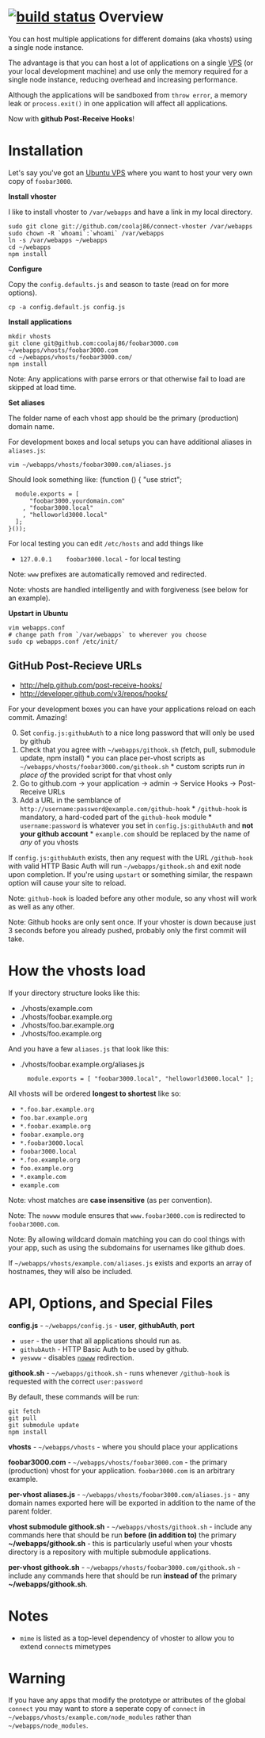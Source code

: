 [![build status](https://secure.travis-ci.org/coolaj86/connect-vhoster.png)](http://travis-ci.org/coolaj86/connect-vhoster)
Overview
===

You can host multiple applications for different domains (aka vhosts) using a single node instance.

The advantage is that you can host a lot of applications on a single [VPS](http://www.thrustvps.com/vps/advancedvps/) (or your local development machine) and use only the memory required for a single node instance, reducing overhead and increasing performance.

Although the applications will be sandboxed from `throw error`, a memory leak or `process.exit()` in one application will affect all applications.

Now with **github Post-Receive Hooks**!

Installation
===

Let's say you've got an [Ubuntu VPS](http://www.thrustvps.com/vps/advancedvps/) where you want to host your very own copy of `foobar3000`.

**Install vhoster**

I like to install vhoster to `/var/webapps` and have a link in my local directory.

    sudo git clone git://github.com/coolaj86/connect-vhoster /var/webapps
    sudo chown -R `whoami`:`whoami` /var/webapps
    ln -s /var/webapps ~/webapps
    cd ~/webapps
    npm install

**Configure**

Copy the `config.defaults.js` and season to taste (read on for more options).

    cp -a config.default.js config.js

**Install applications**

    mkdir vhosts
    git clone git@github.com:coolaj86/foobar3000.com ~/webapps/vhosts/foobar3000.com
    cd ~/webapps/vhosts/foobar3000.com/
    npm install

Note: Any applications with parse errors or that otherwise fail to load are skipped at load time.

**Set aliases**

The folder name of each vhost app should be the primary (production) domain name.

For development boxes and local setups you can have additional aliases in `aliases.js`:

    vim ~/webapps/vhosts/foobar3000.com/aliases.js

Should look something like:
    (function () {
      "use strict";

      module.exports = [
          "foobar3000.yourdomain.com"
        , "foobar3000.local"
        , "helloworld3000.local"
      ];
    }());

For local testing you can edit `/etc/hosts` and add things like

  * `127.0.0.1    foobar3000.local` - for local testing

Note: `www` prefixes are automatically removed and redirected.

Note: vhosts are handled intelligently and with forgiveness (see below for an example).

**Upstart in Ubuntu**

    vim webapps.conf
    # change path from `/var/webapps` to wherever you choose
    sudo cp webapps.conf /etc/init/

GitHub Post-Recieve URLs
---

  * <http://help.github.com/post-receive-hooks/>
  * <http://developer.github.com/v3/repos/hooks/>

For your development boxes you can have your applications reload on each commit. Amazing!

  0. Set `config.js:githubAuth` to a nice long password that will only be used by github
  0. Check that you agree with `~/webapps/githook.sh` (fetch, pull, submodule update, npm install)
    * you can place per-vhost scripts as `~/webapps/vhosts/foobar3000.com/githook.sh`
    * custom scripts run *in place of* the provided script for that vhost only
  0. Go to github.com -> your application -> admin -> Service Hooks -> Post-Receive URLs
  0. Add a URL in the semblance of `http://username:password@example.com/github-hook`
    * `/github-hook` is mandatory, a hard-coded part of the `github-hook` module
    * `username:password` is whatever you set in `config.js:githubAuth` and **not your github account**
    * `example.com` should be replaced by the name of *any* of you vhosts

If `config.js:githubAuth` exists, then any request with the URL `/github-hook` with valid HTTP Basic Auth will run `~/webapps/githook.sh` and exit node upon completion. If you're using `upstart` or something similar, the respawn option will cause your site to reload.

Note: `github-hook` is loaded before any other module, so any vhost will work as well as any other.

Note: Github hooks are only sent once. If your vhoster is down because just 3 seconds before you already pushed, probably only the first commit will take.

How the vhosts load
===

If your directory structure looks like this:

  * ./vhosts/example.com
  * ./vhosts/foobar.example.org
  * ./vhosts/foo.bar.example.org
  * ./vhosts/foo.example.org

And you have a few `aliases.js` that look like this:

  * ./vhosts/foobar.example.org/aliases.js

          module.exports = [ "foobar3000.local", "helloworld3000.local" ];

All vhosts will be ordered **longest to shortest** like so:

  * `*.foo.bar.example.org`
  * `foo.bar.example.org`
  * `*.foobar.example.org`
  * `foobar.example.org`
  * `*.foobar3000.local`
  * `foobar3000.local`
  * `*.foo.example.org`
  * `foo.example.org`
  * `*.example.com`
  * `example.com`

Note: vhost matches are **case insensitive** (as per convention).

Note: The `nowww` module ensures that `www.foobar3000.com` is redirected to `foobar3000.com`.

Note: By allowing wildcard domain matching you can do cool things with your app, such as using the subdomains for usernames like github does.

If `~/webapps/vhosts/example.com/aliases.js` exists and exports an array of hostnames, they will also be included.

API, Options, and Special Files
===

**config.js** - `~/webapps/config.js` - **user**, **githubAuth**, **port**

  * `user` - the user that all applications should run as.
  * `githubAuth` - HTTP Basic Auth to be used by github.
  * `yeswww` - disables [`nowww`](https://github.com/coolaj86/jason/tree/master/connect-nowww) redirection.

**githook.sh** - `~/webapps/githook.sh` - runs whenever `/github-hook` is requested with the correct `user:password`

By default, these commands will be run:

    git fetch
    git pull
    git submodule update
    npm install

**vhosts** - `~/webapps/vhosts` - where you should place your applications

**foobar3000.com** - `~/webapps/vhosts/foobar3000.com` - the primary (production) vhost for your application. `foobar3000.com` is an arbitrary example.

**per-vhost aliases.js** - `~/webapps/vhosts/foobar3000.com/aliases.js` - any domain names exported here will be exported in addition to the name of the parent folder.
  
**vhost submodule githook.sh** - `~/webapps/vhosts/githook.sh` - include any commands here that should be run **before (in addition to)** the primary **~/webapps/githook.sh** - this is particularly useful when your vhosts directory is a repository with multiple submodule applications.

**per-vhost githook.sh** - `~/webapps/vhosts/foobar3000.com/githook.sh` - include any commands here that should be run **instead of** the primary **~/webapps/githook.sh**.

Notes
===

  * `mime` is listed as a top-level dependency of vhoster to allow you to extend `connect`s mimetypes
  
Warning
===

If you have any apps that modify the prototype or attributes of the global `connect` you may want to store a seperate copy of `connect` in `~/webapps/vhosts/example.com/node_modules` rather than `~/webapps/node_modules`.
